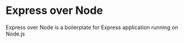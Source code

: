 Express over Node
===============

Express over Node is a boilerplate for Express application running on Node.js 
